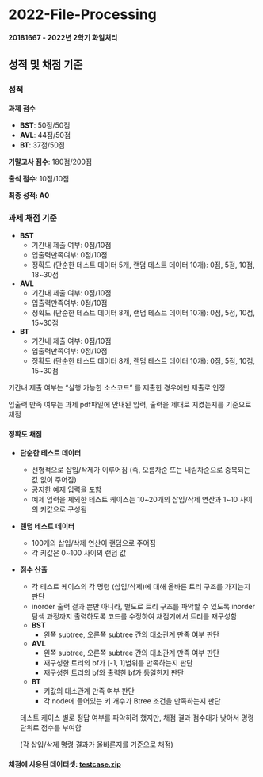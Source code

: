 # 2022-File-Processing 
**20181667 - 2022년 2학기 화일처리**

## 성적 및 채점 기준
### 성적
**과제 점수**
- **BST**: 50점/50점 
- **AVL**: 44점/50점 
- **BT**: 37점/50점 

**기말고사 점수**: 180점/200점 

**출석 점수**: 10점/10점

**최종 성적: A0**

### 과제 채점 기준
- **BST** 
  - 기간내 제출 여부: 0점/10점
  - 입출력만족여부: 0점/10점
  - 정확도 (단순한 테스트 데이터 5개, 랜덤 테스트 데이터 10개): 0점, 5점, 10점, 18~30점 
- **AVL** 
  - 기간내 제출 여부: 0점/10점
  - 입출력만족여부: 0점/10점
  - 정확도 (단순한 테스트 데이터 8개, 랜덤 테스트 데이터 10개): 0점, 5점, 10점, 15~30점 
- **BT** 
  - 기간내 제출 여부: 0점/10점
  - 입출력만족여부: 0점/10점
  - 정확도 (단순한 테스트 데이터 8개, 랜덤 테스트 데이터 10개): 0점, 5점, 10점, 15~30점 
  
기간내 제출 여부는 “실행 가능한 소스코드” 를 제출한 경우에만 제출로 인정

입출력 만족 여부는 과제 pdf파일에 안내된 입력, 출력을 제대로 지켰는지를 기준으로 채점

#### 정확도 채점
- **단순한 테스트 데이터** 
  - 선형적으로 삽입/삭제가 이루어짐 (즉, 오름차순 또는 내림차순으로 중복되는 값 없이 주어짐)
  - 공지한 예제 입력을 포함
  - 예제 입력을 제외한 테스트 케이스는 10&#126;20개의 삽입/삭제 연산과 1&#126;10 사이의 키값으로 구성됨
- **랜덤 테스트 데이터** 
  - 100개의 삽입/삭제 연산이 랜덤으로 주어짐
  - 각 키값은 0~100 사이의 랜덤 값
- **점수 산출** 
  - 각 테스트 케이스의 각 명령 (삽입/삭제)에 대해 올바른 트리 구조를 가지는지 판단
  - inorder 출력 결과 뿐만 아니라, 별도로 트리 구조를 파악할 수 있도록 inorder 탐색 과정까지 출력하도록 코드를 수정하여 채점기에서 트리를 재구성함
  - **BST**
    - 왼쪽 subtree, 오른쪽 subtree 간의 대소관계 만족 여부 판단
  - **AVL**
    - 왼쪽 subtree, 오른쪽 subtree 간의 대소관계 만족 여부 판단
    - 재구성한 트리의 bf가 [-1, 1]범위를 만족하는지 판단
    - 재구성한 트리의 bf와 출력한 bf가 동일한지 판단
  - **BT**
    - 키값의 대소관계 만족 여부 판단 
    - 각 node에 들어있는 키 개수가 Btree 조건을 만족하는지 판단
  
  테스트 케이스 별로 정답 여부를 파악하려 했지만, 채점 결과 점수대가 낮아서 명령 단위로 점수를 부여함 
  
  (각 삽입/삭제 명령 결과가 올바른지를 기준으로 채점)

#### 채점에 사용된 데이터셋: [testcase.zip]()

